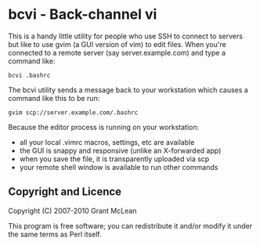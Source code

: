 bcvi - Back-channel vi
======================

This is a handy little utility for people who use SSH to connect to servers
but like to use gvim (a GUI version of vim) to edit files.  When you're
connected to a remote server (say server.example.com) and type a command like:

    bcvi .bashrc

The bcvi utility sends a message back to your workstation which causes a
command like this to be run:

    gvim scp://server.example.com/.bashrc

Because the editor process is running on your workstation:

 * all your local .vimrc macros, settings, etc are available
 * the GUI is snappy and responsive (unlike an X-forwarded app)
 * when you save the file, it is transparently uploaded via scp
 * your remote shell window is available to run other commands


Copyright and Licence
---------------------

Copyright (C) 2007-2010 Grant McLean

This program is free software; you can redistribute it and/or modify it
under the same terms as Perl itself.

